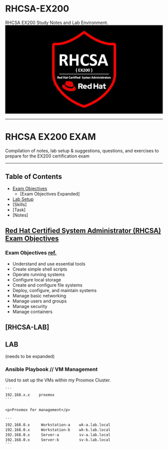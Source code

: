 # RHCSA-EX200

RHCSA EX200 Study Notes  and Lab Environment.
![image](imgs/rhcsa-001.jpg)

---

<div>
<h1>RHCSA EX200 EXAM</h1>
<p>Compilation of notes, lab setup & suggestions, questions, and exercises to prepare for the EX200 certification exam</p>
</div>

---

## Table of Contents

- [Exam Objectives](#red-hat-certified-system-administrator-rhcsa-exam-objectives)
    - [Exam Objectives Expanded]
- [Lab Setup](#RHCSA-LAB)
- [Skills]
- [Task]
- [Notes]

## [**Red Hat Certified System Administrator (RHCSA)** Exam Objectives](https://www.redhat.com/en/services/training/ex200-red-hat-certified-system-administrator-rhcsa-exam?section=objectives)

<div>
    <h3>Exam Objectives <a href="https://www.redhat.com/en/services/training/ex200-red-hat-certified-system-administrator-rhcsa-exam?section=objectives">ref.<a></h3>
    <ul>
        <li>Understand and use essential tools</li>
        <li>Create simple shell scripts</li>
        <li>Operate running systems</li>
        <li>Configure local storage</li>
        <li>Create and configure file systems</li>
        <li>Deploy, configure, and maintain systems</li>
        <li>Manage basic networking</li>
        <li>Manage users and groups</li>
        <li>Manage security</li>
        <li>Manage containers</li>
    </ul>
</div>

## [**RHCSA-LAB**]

<div>
    <h2>LAB</h2>
    <p>(needs to be expanded)</p>
    <h3>Ansible Playbook // VM Management</h3>
    <p>Used to set up the VMs within my Proxmox Cluster.</p>

    ```
    192.168.x.x    proxmox
    ```
    
    <p>Proxmox for management</p>

    ```
    192.168.0.x     Workstation-a    wk-a.lab.local    
    192.168.0.x     Workstation-b    wk-b.lab.local
    192.168.0.x     Server-a         sv-a.lab.local
    192.168.0.x     Server-b         sv-b.lab.local
    ```
</div>

